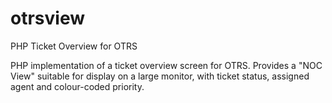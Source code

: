 # otrsview
PHP Ticket Overview for OTRS

PHP implementation of a ticket overview screen for OTRS. Provides a "NOC View" suitable for display on a large monitor, with ticket status, assigned agent and colour-coded priority.
